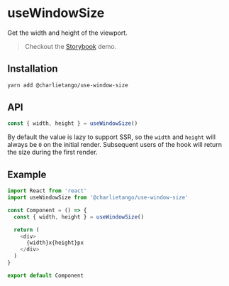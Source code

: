 # useWindowSize

Get the width and height of the viewport.

> Checkout the [Storybook](https://ct-hooks.netlify.com/?path=/story/usewindowsize--readme) demo.

## Installation

```sh
yarn add @charlietango/use-window-size
```

## API

```js
const { width, height } = useWindowSize()
```

By default the value is lazy to support SSR, so the `width` and `height` will always be `0` on the initial render.
Subsequent users of the hook will return the size during the first render.

## Example

```js
import React from 'react'
import useWindowSize from '@charlietango/use-window-size'

const Component = () => {
  const { width, height } = useWindowSize()

  return (
    <div>
      {width}x{height}px
    </div>
  )
}

export default Component
```
